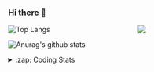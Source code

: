 ### Hi there 👋

<!--
**tao8687/tao8687** is a ✨ _special_ ✨ repository because its `README.md` (this file) appears on your GitHub profile.

Here are some ideas to get you started:

- 🔭 I’m currently working on ...
- 🌱 I’m currently learning ...
- 👯 I’m looking to collaborate on ...
- 🤔 I’m looking for help with ...
- 💬 Ask me about ...
- 📫 How to reach me: ...
- 😄 Pronouns: ...
- ⚡ Fun fact: ...
-->

<img align='right' src="https://media.giphy.com/media/M9gbBd9nbDrOTu1Mqx/giphy.gif" width="240">

  
![Top Langs](https://github-readme-stats.vercel.app/api/top-langs/?username=tao8687&layout=compact&title_color=23238E&text_color=A67D3D)

![Anurag's github stats](https://github-readme-stats.vercel.app/api?username=tao8687&show_icons=true&&text_color=A67D3D&title_color=23238E&show_icons=false&count_private=true&hide=stars)

<details>
  <summary>:zap: Coding Stats</summary>
  <br>
    
<!--START_SECTION:waka-->
![Code Time](http://img.shields.io/badge/Code%20Time-2%2C120%20hrs%2034%20mins-blue)

![Profile Views](http://img.shields.io/badge/Profile%20Views-2-blue)

**🐱 My GitHub Data** 

> 📦 1.5 MB Used in GitHub's Storage 
 > 
> 🏆 215 Contributions in the Year 2025
 > 
> 🚫 Not Opted to Hire
 > 
> 📜 63 Public Repositories 
 > 
> 🔑 24 Private Repositories 
 > 
**I'm an Early 🐤** 

```text
🌞 Morning                1817 commits        ██████████████████████░░░   89.51 % 
🌆 Daytime                90 commits          █░░░░░░░░░░░░░░░░░░░░░░░░   04.43 % 
🌃 Evening                119 commits         █░░░░░░░░░░░░░░░░░░░░░░░░   05.86 % 
🌙 Night                  4 commits           ░░░░░░░░░░░░░░░░░░░░░░░░░   00.20 % 
```
📅 **I'm Most Productive on Wednesday** 

```text
Monday                   291 commits         ████░░░░░░░░░░░░░░░░░░░░░   14.33 % 
Tuesday                  277 commits         ███░░░░░░░░░░░░░░░░░░░░░░   13.65 % 
Wednesday                348 commits         ████░░░░░░░░░░░░░░░░░░░░░   17.14 % 
Thursday                 272 commits         ███░░░░░░░░░░░░░░░░░░░░░░   13.40 % 
Friday                   288 commits         ████░░░░░░░░░░░░░░░░░░░░░   14.19 % 
Saturday                 282 commits         ███░░░░░░░░░░░░░░░░░░░░░░   13.89 % 
Sunday                   272 commits         ███░░░░░░░░░░░░░░░░░░░░░░   13.40 % 
```


📊 **This Week I Spent My Time On** 

```text
🕑︎ Time Zone: Asia/Shanghai

💬 Programming Languages: 
C++                      3 hrs 45 mins       ████████████░░░░░░░░░░░░░   46.78 % 
XML                      2 hrs 32 mins       ████████░░░░░░░░░░░░░░░░░   31.70 % 
Markdown                 41 mins             ██░░░░░░░░░░░░░░░░░░░░░░░   08.57 % 
C                        29 mins             ██░░░░░░░░░░░░░░░░░░░░░░░   06.21 % 
INI                      17 mins             █░░░░░░░░░░░░░░░░░░░░░░░░   03.68 % 

🔥 Editors: 
Cursor                   4 hrs 16 mins       █████████████░░░░░░░░░░░░   53.40 % 
VS Code                  3 hrs 44 mins       ████████████░░░░░░░░░░░░░   46.60 % 

🐱‍💻 Projects: 
icart_mini_driver_ws     2 hrs 40 mins       ████████░░░░░░░░░░░░░░░░░   33.41 % 
als_ros                  1 hr 18 mins        ████░░░░░░░░░░░░░░░░░░░░░   16.36 % 
snap_map_icp             1 hr 17 mins        ████░░░░░░░░░░░░░░░░░░░░░   16.06 % 
quickmcl                 47 mins             ██░░░░░░░░░░░░░░░░░░░░░░░   09.80 % 
src                      46 mins             ██░░░░░░░░░░░░░░░░░░░░░░░   09.66 % 

💻 Operating System: 
Linux                    8 hrs 1 min         █████████████████████████   100.00 % 
```

**I Mostly Code in C++** 

```text
C++                      11 repos            █████████░░░░░░░░░░░░░░░░   34.38 % 
Python                   8 repos             ██████░░░░░░░░░░░░░░░░░░░   25.00 % 
JavaScript               2 repos             ██░░░░░░░░░░░░░░░░░░░░░░░   06.25 % 
Batchfile                1 repo              █░░░░░░░░░░░░░░░░░░░░░░░░   03.12 % 
HTML                     1 repo              █░░░░░░░░░░░░░░░░░░░░░░░░   03.12 % 
```



**Timeline**

![Lines of Code chart](https://raw.githubusercontent.com/tao8687/tao8687/master/assets/bar_graph.png)


 Last Updated on 02/08/2025 02:03:34 UTC
<!--END_SECTION:waka-->
</details>
